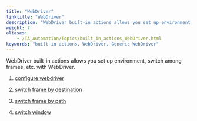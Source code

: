 ```yaml
--- 
title: "WebDriver"
linktitle: "WebDriver"
description: "WebDriver built-in actions allows you set up environment, switch among frames, etc. with WebDriver."
weight: 7
aliases: 
    - /TA_Automation/Topics/built_in_actions_WebDriver.html
keywords: "built-in actions, WebDriver, Generic WebDriver"
---
```


WebDriver built-in actions allows you set up environment, switch among frames, etc. with WebDriver.

1.  [configure webdriver](/automation-guide/action-based-testing-language/built-in-actions/test-support-actions/webdriver/configure-webdriver)  

2.  [switch frame by destination](/automation-guide/action-based-testing-language/built-in-actions/test-support-actions/webdriver/switch-frame-by-destination)  

3.  [switch frame by path](/automation-guide/action-based-testing-language/built-in-actions/test-support-actions/webdriver/switch-frame-by-path)  

4.  [switch window](/automation-guide/action-based-testing-language/built-in-actions/test-support-actions/webdriver/switch-window)  






